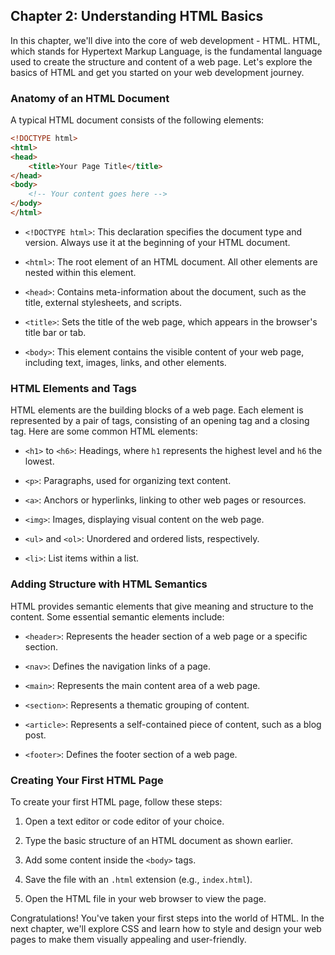 ## Chapter 2: Understanding HTML Basics

In this chapter, we'll dive into the core of web development - HTML. HTML, which stands for Hypertext Markup Language, is the fundamental language used to create the structure and content of a web page. Let's explore the basics of HTML and get you started on your web development journey.

### Anatomy of an HTML Document

A typical HTML document consists of the following elements:

```html
<!DOCTYPE html>
<html>
<head>
    <title>Your Page Title</title>
</head>
<body>
    <!-- Your content goes here -->
</body>
</html>
```

- `<!DOCTYPE html>`: This declaration specifies the document type and version. Always use it at the beginning of your HTML document.

- `<html>`: The root element of an HTML document. All other elements are nested within this element.

- `<head>`: Contains meta-information about the document, such as the title, external stylesheets, and scripts.

- `<title>`: Sets the title of the web page, which appears in the browser's title bar or tab.

- `<body>`: This element contains the visible content of your web page, including text, images, links, and other elements.

### HTML Elements and Tags

HTML elements are the building blocks of a web page. Each element is represented by a pair of tags, consisting of an opening tag and a closing tag. Here are some common HTML elements:

- `<h1>` to `<h6>`: Headings, where `h1` represents the highest level and `h6` the lowest.

- `<p>`: Paragraphs, used for organizing text content.

- `<a>`: Anchors or hyperlinks, linking to other web pages or resources.

- `<img>`: Images, displaying visual content on the web page.

- `<ul>` and `<ol>`: Unordered and ordered lists, respectively.

- `<li>`: List items within a list.

### Adding Structure with HTML Semantics

HTML provides semantic elements that give meaning and structure to the content. Some essential semantic elements include:

- `<header>`: Represents the header section of a web page or a specific section.

- `<nav>`: Defines the navigation links of a page.

- `<main>`: Represents the main content area of a web page.

- `<section>`: Represents a thematic grouping of content.

- `<article>`: Represents a self-contained piece of content, such as a blog post.

- `<footer>`: Defines the footer section of a web page.

### Creating Your First HTML Page

To create your first HTML page, follow these steps:

1. Open a text editor or code editor of your choice.

2. Type the basic structure of an HTML document as shown earlier.

3. Add some content inside the `<body>` tags.

4. Save the file with an `.html` extension (e.g., `index.html`).

5. Open the HTML file in your web browser to view the page.

Congratulations! You've taken your first steps into the world of HTML. In the next chapter, we'll explore CSS and learn how to style and design your web pages to make them visually appealing and user-friendly.